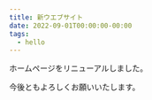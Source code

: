 ```yaml
---
title: 新ウエブサイト
date: 2022-09-01T00:00:00-00:00
tags:
  - hello
---
```


ホームページをリニューアルしました。

<!--more-->

今後ともよろしくお願いいたします。
